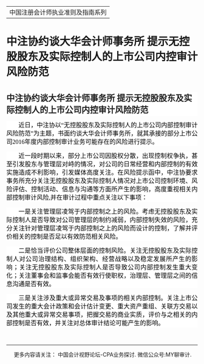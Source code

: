 ﻿<!DOCTYPE HTML PUBLIC "-//W3C//DTD HTML 4.0 Transitional//EN">
<HTML><HEAD><TITLE>中注协约谈大华会计师事务所 提示无控股股东及实际控制人的上市公司内控审计风险防范</TITLE>
<META content="text/html; charset=gb2312" http-equiv=Content-Type>
<META name=GENERATOR content="MSHTML 11.00.10570.1001"><LINK rel=stylesheet 
href="_template.css"></HEAD>
<BODY>
<DIV id=nsbanner>
<DIV id=bannerrow1>
<TABLE class=bannerparthead>
  <TBODY>
  <TR id=hdr>
    <TD class=runninghead noWrap>中国注册会计师执业准则及指南系列</TD></TR></TBODY></TABLE></DIV>
<DIV id=titlerow>
<H1 class=dtH1>中注协约谈大华会计师事务所 提示无控股股东及实际控制人的上市公司内控审计风险防范 </H1></DIV></DIV>
<DIV id=nstext><BR>
<H1 id=activity-name class="rich_media_title " 
style='FONT-SIZE: 22px; FONT-FAMILY: -apple-system, BlinkMacSystemFont, "Helvetica Neue", "PingFang SC", "Hiragino Sans GB", "Microsoft YaHei UI", "Microsoft YaHei", Arial, sans-serif; WHITE-SPACE: normal; WORD-SPACING: 0px; TEXT-TRANSFORM: none; FONT-WEIGHT: 700; COLOR: rgb(34,34,34); OUTLINE-WIDTH: 0px; PADDING-BOTTOM: 0px; FONT-STYLE: normal; PADDING-TOP: 0px; OUTLINE-STYLE: none; PADDING-LEFT: 0px; ORPHANS: 2; WIDOWS: 2; MARGIN: 0px 0px 14px; LETTER-SPACING: 0px; OUTLINE-COLOR: invert; LINE-HEIGHT: 1.4; PADDING-RIGHT: 0px; BACKGROUND-COLOR: rgb(255,255,255); TEXT-INDENT: 0px; font-variant-ligatures: normal; font-variant-caps: normal; -webkit-text-stroke-width: 0px; text-decoration-style: initial; text-decoration-color: initial'>中注协约谈大华会计师事务所 
提示无控股股东及实际控制人的上市公司内控审计风险防范</H1>
<P 
style="BOX-SIZING: border-box !important; FONT-SIZE: 16px; MAX-WIDTH: 100%; FONT-FAMILY: 微软雅黑; WHITE-SPACE: normal; WORD-SPACING: 0px; TEXT-TRANSFORM: none; FONT-WEIGHT: 400; COLOR: rgb(34,34,34); OUTLINE-WIDTH: 0px; PADDING-BOTTOM: 0px; FONT-STYLE: normal; TEXT-ALIGN: justify; PADDING-TOP: 0px; OUTLINE-STYLE: none; PADDING-LEFT: 0px; CLEAR: both; MIN-HEIGHT: 1em; ORPHANS: 2; WIDOWS: 2; MARGIN: 0px 0px 15px; LETTER-SPACING: 0px; OUTLINE-COLOR: invert; LINE-HEIGHT: 24px; PADDING-RIGHT: 0px; VISIBILITY: visible; BACKGROUND-COLOR: rgb(255,255,255); TEXT-INDENT: 32px; font-variant-ligatures: normal; font-variant-caps: normal; -webkit-text-stroke-width: 0px; text-decoration-style: initial; text-decoration-color: initial; overflow-wrap: break-word"><SPAN 
style="BOX-SIZING: border-box !important; FONT-SIZE: 15px; MAX-WIDTH: 100%; COLOR: rgb(89,89,89); OUTLINE-WIDTH: 0px; PADDING-BOTTOM: 0px; PADDING-TOP: 0px; OUTLINE-STYLE: none; PADDING-LEFT: 0px; MARGIN: 0px; OUTLINE-COLOR: invert; LINE-HEIGHT: 22px; PADDING-RIGHT: 0px; VISIBILITY: visible; TEXT-INDENT: 32px; overflow-wrap: break-word"><FONT 
color=#000000 
size=3>近日，中注协以“无控股股东及实际控制人的上市公司内部控制审计风险防范”为主题，书面约谈大华会计师事务所，就其承接的部分上市公司2016年度内部控制审计业务可能存在的风险进行提示。</FONT></SPAN></P>
<P 
style="BOX-SIZING: border-box !important; FONT-SIZE: 16px; MAX-WIDTH: 100%; FONT-FAMILY: 微软雅黑; WHITE-SPACE: normal; WORD-SPACING: 0px; TEXT-TRANSFORM: none; FONT-WEIGHT: 400; COLOR: rgb(34,34,34); OUTLINE-WIDTH: 0px; PADDING-BOTTOM: 0px; FONT-STYLE: normal; TEXT-ALIGN: justify; PADDING-TOP: 0px; OUTLINE-STYLE: none; PADDING-LEFT: 0px; CLEAR: both; MIN-HEIGHT: 1em; ORPHANS: 2; WIDOWS: 2; MARGIN: 0px 0px 15px; LETTER-SPACING: 0px; OUTLINE-COLOR: invert; LINE-HEIGHT: 24px; PADDING-RIGHT: 0px; VISIBILITY: visible; BACKGROUND-COLOR: rgb(255,255,255); TEXT-INDENT: 32px; font-variant-ligatures: normal; font-variant-caps: normal; -webkit-text-stroke-width: 0px; text-decoration-style: initial; text-decoration-color: initial; overflow-wrap: break-word"><SPAN 
style="BOX-SIZING: border-box !important; FONT-SIZE: 15px; MAX-WIDTH: 100%; COLOR: rgb(89,89,89); OUTLINE-WIDTH: 0px; PADDING-BOTTOM: 0px; PADDING-TOP: 0px; OUTLINE-STYLE: none; PADDING-LEFT: 0px; MARGIN: 0px; OUTLINE-COLOR: invert; LINE-HEIGHT: 22px; PADDING-RIGHT: 0px; VISIBILITY: visible; overflow-wrap: break-word"><FONT 
color=#000000 
size=3>近一段时期以来，部分上市公司因股权分散，出现控制权争执，甚至引发股东与管理层对峙的情况，对公司的日常经营和内部控制的有效实施造成不利影响，引发媒体高度关注。在风险提示函中，中注协要求事务所充分关注无控股股东及实际控制人情况对上市公司控制环境、风险评估、控制活动、信息与沟通等方面所产生的影响，高度重视相关内部控制审计风险,并在审计过程中重点关注以下事项：</FONT></SPAN></P>
<P 
style="BOX-SIZING: border-box !important; FONT-SIZE: 16px; MAX-WIDTH: 100%; FONT-FAMILY: 微软雅黑; WHITE-SPACE: normal; WORD-SPACING: 0px; TEXT-TRANSFORM: none; FONT-WEIGHT: 400; COLOR: rgb(34,34,34); OUTLINE-WIDTH: 0px; PADDING-BOTTOM: 0px; FONT-STYLE: normal; TEXT-ALIGN: justify; PADDING-TOP: 0px; OUTLINE-STYLE: none; PADDING-LEFT: 0px; CLEAR: both; MIN-HEIGHT: 1em; ORPHANS: 2; WIDOWS: 2; MARGIN: 0px 0px 15px; LETTER-SPACING: 0px; OUTLINE-COLOR: invert; LINE-HEIGHT: 24px; PADDING-RIGHT: 0px; VISIBILITY: visible; BACKGROUND-COLOR: rgb(255,255,255); TEXT-INDENT: 32px; font-variant-ligatures: normal; font-variant-caps: normal; -webkit-text-stroke-width: 0px; text-decoration-style: initial; text-decoration-color: initial; overflow-wrap: break-word"><SPAN 
style="BOX-SIZING: border-box !important; FONT-SIZE: 15px; MAX-WIDTH: 100%; COLOR: rgb(89,89,89); OUTLINE-WIDTH: 0px; PADDING-BOTTOM: 0px; PADDING-TOP: 0px; OUTLINE-STYLE: none; PADDING-LEFT: 0px; MARGIN: 0px; OUTLINE-COLOR: invert; LINE-HEIGHT: 22px; PADDING-RIGHT: 0px; VISIBILITY: visible; TEXT-INDENT: 32px; overflow-wrap: break-word"><FONT 
color=#000000 
size=3>一是关注管理层凌驾于内部控制之上的风险。考虑无控股股东及实际控制人是否导致对公司管理层的制约减弱，内部控制失效的风险，充分关注针对管理层凌驾于内部控制之上的风险而设计的控制，了解并评价相关的控制是否足以有效防范相关风险。</FONT></SPAN></P>
<P 
style="BOX-SIZING: border-box !important; FONT-SIZE: 16px; MAX-WIDTH: 100%; FONT-FAMILY: 微软雅黑; WHITE-SPACE: normal; WORD-SPACING: 0px; TEXT-TRANSFORM: none; FONT-WEIGHT: 400; COLOR: rgb(34,34,34); OUTLINE-WIDTH: 0px; PADDING-BOTTOM: 0px; FONT-STYLE: normal; TEXT-ALIGN: justify; PADDING-TOP: 0px; OUTLINE-STYLE: none; PADDING-LEFT: 0px; CLEAR: both; MIN-HEIGHT: 1em; ORPHANS: 2; WIDOWS: 2; MARGIN: 0px 0px 15px; LETTER-SPACING: 0px; OUTLINE-COLOR: invert; LINE-HEIGHT: 24px; PADDING-RIGHT: 0px; VISIBILITY: visible; BACKGROUND-COLOR: rgb(255,255,255); TEXT-INDENT: 32px; font-variant-ligatures: normal; font-variant-caps: normal; -webkit-text-stroke-width: 0px; text-decoration-style: initial; text-decoration-color: initial; overflow-wrap: break-word"><SPAN 
style="BOX-SIZING: border-box !important; FONT-SIZE: 15px; MAX-WIDTH: 100%; COLOR: rgb(89,89,89); OUTLINE-WIDTH: 0px; PADDING-BOTTOM: 0px; PADDING-TOP: 0px; OUTLINE-STYLE: none; PADDING-LEFT: 0px; MARGIN: 0px; OUTLINE-COLOR: invert; LINE-HEIGHT: 22px; PADDING-RIGHT: 0px; TEXT-INDENT: 32px; overflow-wrap: break-word"><FONT 
color=#000000 
size=3>二是恰当评价公司整体层面的控制风险。关注无控股股东及实际控制人对公司治理结构、组织架构、经营战略以及稳定发展所产生的影响；关注无控股股东及实际控制人是否导致公司内部控制发生重大变化；关注董事会和监事会能否有效行使职权，治理层、管理层之间的信息沟通是否有效。</FONT></SPAN></P>
<P 
style="BOX-SIZING: border-box !important; FONT-SIZE: 16px; MAX-WIDTH: 100%; FONT-FAMILY: 微软雅黑; WHITE-SPACE: normal; WORD-SPACING: 0px; TEXT-TRANSFORM: none; FONT-WEIGHT: 400; COLOR: rgb(34,34,34); OUTLINE-WIDTH: 0px; PADDING-BOTTOM: 0px; FONT-STYLE: normal; TEXT-ALIGN: justify; PADDING-TOP: 0px; OUTLINE-STYLE: none; PADDING-LEFT: 0px; CLEAR: both; MIN-HEIGHT: 1em; ORPHANS: 2; WIDOWS: 2; MARGIN: 0px 0px 15px; LETTER-SPACING: 0px; OUTLINE-COLOR: invert; LINE-HEIGHT: 24px; PADDING-RIGHT: 0px; BACKGROUND-COLOR: rgb(255,255,255); TEXT-INDENT: 32px; font-variant-ligatures: normal; font-variant-caps: normal; -webkit-text-stroke-width: 0px; text-decoration-style: initial; text-decoration-color: initial; overflow-wrap: break-word"><SPAN 
style="BOX-SIZING: border-box !important; FONT-SIZE: 15px; MAX-WIDTH: 100%; COLOR: rgb(89,89,89); OUTLINE-WIDTH: 0px; PADDING-BOTTOM: 0px; PADDING-TOP: 0px; OUTLINE-STYLE: none; PADDING-LEFT: 0px; MARGIN: 0px; OUTLINE-COLOR: invert; LINE-HEIGHT: 22px; PADDING-RIGHT: 0px; TEXT-INDENT: 32px; overflow-wrap: break-word"><FONT 
color=#000000 
size=3>三是关注涉及重大或异常交易及事项的相关内部控制。关注上市公司发生的重大会计政策和会计估计变更、重大资产重组、关联方交易以及其他重大或异常交易事项，把握交易的商业实质，评价与之相关的内部控制是否有效，并关注对总体审计结论可能产生的影响。</FONT></SPAN></P>
<P>&nbsp;</P>
<P>
<HR>

<P></P></DIV>
<DIV class=footer>
<P>&nbsp;&nbsp;&nbsp;&nbsp;&nbsp;更多内容请关注： 中国会计视野论坛-CPA业务探讨. 微信公众号:MY聊审计. 
</P></DIV></BODY></HTML>
